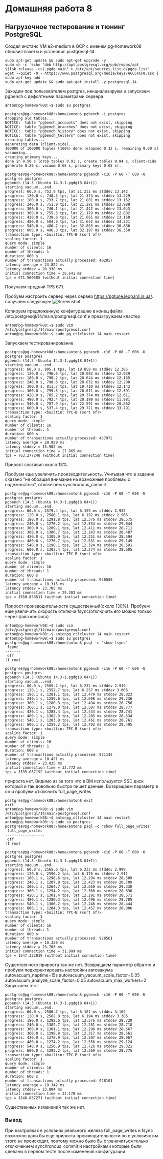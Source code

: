 # Домашняя работа 8
## Нагрузочное тестирование и тюнинг PostgreSQL


Создал инстанс VM e2-medium в GCP с именем pg-homework08 обновил пакеты и установил postgresql-14
```
sudo apt-get update && sudo apt-get upgrade -y
sudo sh -c 'echo "deb http://apt.postgresql.org/pub/repos/apt $(lsb_release -cs)-pgdg main" > /etc/apt/sources.list.d/pgdg.list'
wget --quiet -O - https://www.postgresql.org/media/keys/ACCC4CF8.asc | sudo apt-key add -
sudo apt-get update && sudo apt-get install -y postgresql-14
```

Заходим под пользователем postgres, инициализируем и запускаем pgbench с дефолтными параметрами сервера
```
anton@pg-homework08:~$ sudo su postgres

postgres@pg-homework08:/home/anton$ pgbench -i postgres
dropping old tables...
NOTICE:  table "pgbench_accounts" does not exist, skipping
NOTICE:  table "pgbench_branches" does not exist, skipping
NOTICE:  table "pgbench_history" does not exist, skipping
NOTICE:  table "pgbench_tellers" does not exist, skipping
creating tables...
generating data (client-side)...
100000 of 100000 tuples (100%) done (elapsed 0.12 s, remaining 0.00 s)
vacuuming...
creating primary keys...
done in 0.50 s (drop tables 0.01 s, create tables 0.04 s, client-side generate 0.29 s, vacuum 0.08 s, primary keys 0.08 s).

postgres@pg-homework08:/home/anton$ pgbench -c16 -P 60 -T 600 -U postgres postgres
pgbench (14.3 (Ubuntu 14.3-1.pgdg18.04+1))
starting vacuum...end.
progress: 60.0 s, 752.9 tps, lat 21.232 ms stddev 13.142
progress: 120.0 s, 748.5 tps, lat 21.374 ms stddev 13.229
progress: 180.0 s, 733.7 tps, lat 21.801 ms stddev 13.152
progress: 240.0 s, 751.9 tps, lat 21.281 ms stddev 12.989
progress: 300.0 s, 746.1 tps, lat 21.442 ms stddev 13.043
progress: 360.0 s, 755.3 tps, lat 21.179 ms stddev 12.882
progress: 420.0 s, 738.6 tps, lat 21.661 ms stddev 13.160
progress: 480.0 s, 504.8 tps, lat 31.652 ms stddev 34.231
progress: 540.0 s, 486.7 tps, lat 32.863 ms stddev 36.886
progress: 600.0 s, 496.8 tps, lat 32.197 ms stddev 36.350
transaction type: <builtin: TPC-B (sort of)>
scaling factor: 1
query mode: simple
number of clients: 16
number of threads: 1
duration: 600 s
number of transactions actually processed: 402957
latency average = 23.822 ms
latency stddev = 20.938 ms
initial connection time = 30.641 ms
tps = 671.560585 (without initial connection time)
```
Получаем средний TPS 671.

Пробуем настроить сервер через сервер https://pgtune.leopard.in.ua/. получаем следующее
![Screenshot](gptune.png)

Копируем предложенную конфигурацию в конец файла /etc/postgresql/14/main/postgresql.conf и презагружаем кластер
```
anton@pg-homework08:~$ sudo vim /etc/postgresql/14/main/postgresql.conf
anton@pg-homework08:~$ sudo pg_ctlcluster 14 main restart
```

Запускаем тестированирование
```
postgres@pg-homework08:/home/anton$ pgbench -c16 -P 60 -T 600 -U postgres postgres
pgbench (14.3 (Ubuntu 14.3-1.pgdg18.04+1))
starting vacuum...end.
progress: 60.0 s, 805.1 tps, lat 19.858 ms stddev 12.385
progress: 120.0 s, 796.6 tps, lat 20.082 ms stddev 12.039
progress: 180.0 s, 798.2 tps, lat 20.044 ms stddev 12.165
progress: 240.0 s, 798.6 tps, lat 20.032 ms stddev 12.298
progress: 300.0 s, 811.7 tps, lat 19.710 ms stddev 12.142
progress: 360.0 s, 799.5 tps, lat 20.011 ms stddev 12.391
progress: 420.0 s, 785.2 tps, lat 20.374 ms stddev 12.611
progress: 480.0 s, 792.4 tps, lat 20.190 ms stddev 11.981
progress: 540.0 s, 707.9 tps, lat 22.591 ms stddev 20.862
progress: 600.0 s, 537.4 tps, lat 29.771 ms stddev 33.791
transaction type: <builtin: TPC-B (sort of)>
scaling factor: 1
query mode: simple
number of clients: 16
number of threads: 1
duration: 600 s
number of transactions actually processed: 457972
latency average = 20.959 ms
latency stddev = 15.902 ms
initial connection time = 27.865 ms
tps = 763.277248 (without initial connection time)
```
Прирост составил около 13%.

Пробуем еще увеличить производительность. Учитывая что в задании сказано "не
обращая внимание на возможные проблемы с надежностью", отключаем synchronous_commit
```
postgres@pg-homework08:/home/anton$ pgbench -c16 -P 60 -T 600 -U postgres postgres
pgbench (14.3 (Ubuntu 14.3-1.pgdg18.04+1))
starting vacuum...end.
progress: 60.0 s, 2579.4 tps, lat 6.199 ms stddev 2.932
progress: 120.0 s, 2580.1 tps, lat 6.192 ms stddev 2.966
progress: 180.0 s, 1291.8 tps, lat 12.376 ms stddev 28.575
progress: 240.0 s, 1276.2 tps, lat 12.534 ms stddev 29.044
progress: 300.0 s, 1289.1 tps, lat 12.411 ms stddev 28.711
progress: 360.0 s, 1306.7 tps, lat 12.243 ms stddev 28.487
progress: 420.0 s, 1305.9 tps, lat 12.251 ms stddev 28.594
progress: 480.0 s, 1276.7 tps, lat 12.531 ms stddev 29.149
progress: 540.0 s, 1298.1 tps, lat 12.324 ms stddev 28.591
progress: 600.0 s, 1303.4 tps, lat 12.274 ms stddev 28.605
transaction type: <builtin: TPC-B (sort of)>
scaling factor: 1
query mode: simple
number of clients: 16
number of threads: 1
duration: 600 s
number of transactions actually processed: 930580
latency average = 10.315 ms
latency stddev = 23.705 ms
initial connection time = 29.303 ms
tps = 1550.853511 (without initial connection time)
```
Прирост производительности существенный(около 130%). Пробуем еще увеличить скорость отключи fsync(отключить его можно только через файл конфига)
```
anton@pg-homework08:~$ sudo vim /etc/postgresql/14/main/postgresql.conf
anton@pg-homework08:~$ antonpg_ctlcluster 14 main restart
anton@pg-homework08:~$ sudo su postgres
postgres@pg-homework08:/home/anton$ psql -c 'show fsync'
 fsync
-------
 off
(1 row)

postgres@pg-homework08:/home/anton$ pgbench -c16 -P 60 -T 600 -U postgres postgres
pgbench (14.3 (Ubuntu 14.3-1.pgdg18.04+1))
starting vacuum...end.
progress: 60.0 s, 2565.2 tps, lat 6.232 ms stddev 2.919
progress: 120.1 s, 2552.7 tps, lat 6.257 ms stddev 3.006
progress: 180.1 s, 1281.1 tps, lat 12.479 ms stddev 28.823
progress: 240.1 s, 1259.6 tps, lat 12.698 ms stddev 29.236
progress: 300.1 s, 1280.3 tps, lat 12.494 ms stddev 28.756
progress: 360.1 s, 1279.0 tps, lat 12.507 ms stddev 28.777
progress: 420.1 s, 1285.4 tps, lat 12.444 ms stddev 28.741
progress: 480.1 s, 1302.3 tps, lat 12.285 ms stddev 28.534
progress: 540.1 s, 1283.9 tps, lat 12.461 ms stddev 28.761
progress: 600.1 s, 1259.2 tps, lat 12.702 ms stddev 29.495
transaction type: <builtin: TPC-B (sort of)>
scaling factor: 1
query mode: simple
number of clients: 16
number of threads: 1
duration: 600 s
number of transactions actually processed: 921148
latency average = 10.421 ms
latency stddev = 23.835 ms
initial connection time = 32.772 ms
tps = 1535.057192 (without initial connection time)
```
прироста нет. Видимо из за того что в ВМ используется SSD диск который и так довольно быстро пишет данные. Возвращаем параметр в on и пробуем отключить full_page_writes
```
postgres@pg-homework08:/home/anton$ exit
exit
anton@pg-homework08:~$ sudo vim /etc/postgresql/14/main/postgresql.conf
anton@pg-homework08:~$ antonpg_ctlcluster 14 main restart
anton@pg-homework08:~$ sudo su postgres
postgres@pg-homework08:/home/anton$ psql -c 'show full_page_writes'
 full_page_writes
------------------
 off
(1 row)

postgres@pg-homework08:/home/anton$ pgbench -c16 -P 60 -T 600 -U postgres postgres
pgbench (14.3 (Ubuntu 14.3-1.pgdg18.04+1))
starting vacuum...end.
progress: 60.0 s, 2565.6 tps, lat 6.232 ms stddev 2.999
progress: 120.0 s, 2590.2 tps, lat 6.176 ms stddev 2.911
progress: 180.1 s, 1298.6 tps, lat 12.294 ms stddev 28.509
progress: 240.1 s, 1287.8 tps, lat 12.423 ms stddev 28.709
progress: 300.1 s, 1264.7 tps, lat 12.650 ms stddev 29.330
progress: 360.1 s, 1294.2 tps, lat 12.360 ms stddev 28.630
progress: 420.1 s, 1301.4 tps, lat 12.291 ms stddev 28.571
progress: 480.1 s, 1280.3 tps, lat 12.496 ms stddev 28.785
progress: 540.1 s, 1306.2 tps, lat 12.246 ms stddev 28.444
progress: 600.1 s, 1284.3 tps, lat 12.457 ms stddev 28.806
transaction type: <builtin: TPC-B (sort of)>
scaling factor: 1
query mode: simple
number of clients: 16
number of threads: 1
duration: 600 s
number of transactions actually processed: 928561
latency average = 10.339 ms
latency stddev = 23.703 ms
initial connection time = 31.909 ms
tps = 1547.322019 (without initial connection time)
```
Существенного прироста так же нет. Возвращаем параметр обратно и пробуем подкоректировать настройки автовакума
autovacuum_naptime=15s
autovacuum_vacuum_scale_factor=0.05
autovacuum_analyze_scale_factor=0.05
autovacuum_max_workers=2
Запускаем тест
```
postgres@pg-homework08:/home/anton$ pgbench -c16 -P 60 -T 600 -U postgres postgres
pgbench (14.3 (Ubuntu 14.3-1.pgdg18.04+1))
starting vacuum...end.
progress: 60.0 s, 2586.7 tps, lat 6.181 ms stddev 3.162
progress: 120.0 s, 2582.8 tps, lat 6.194 ms stddev 3.385
progress: 180.0 s, 1292.6 tps, lat 12.376 ms stddev 28.720
progress: 240.0 s, 1302.7 tps, lat 12.281 ms stddev 28.718
progress: 300.0 s, 1301.1 tps, lat 12.296 ms stddev 28.667
progress: 360.0 s, 1298.8 tps, lat 12.317 ms stddev 28.561
progress: 420.0 s, 1278.9 tps, lat 12.507 ms stddev 28.967
progress: 480.0 s, 1274.2 tps, lat 12.556 ms stddev 29.124
progress: 540.0 s, 1256.9 tps, lat 12.726 ms stddev 29.321
progress: 600.0 s, 1293.2 tps, lat 12.369 ms stddev 28.775
transaction type: <builtin: TPC-B (sort of)>
scaling factor: 1
query mode: simple
number of clients: 16
number of threads: 1
duration: 600 s
number of transactions actually processed: 928101
latency average = 10.342 ms
latency stddev = 23.804 ms
initial connection time = 32.170 ms
tps = 1546.837271 (without initial connection time)
```
Существенных изменений так же нет.

### Вывод
При настройках в условиях реального железа full_page_writes и fsync возможно дали бы еще прироста производительности но в условиях вм этого не происходит, поэтому можно было бы ограничиться только отключением synchronous_commit и настройками которые были сделаны в первом тесте после изменения конфигурации
